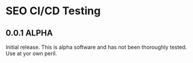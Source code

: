 # SEO CI/CD Testing

## 0.0.1 ALPHA
Initial release. This is alpha software and has not been thoroughly tested.  Use at yor own peril.
